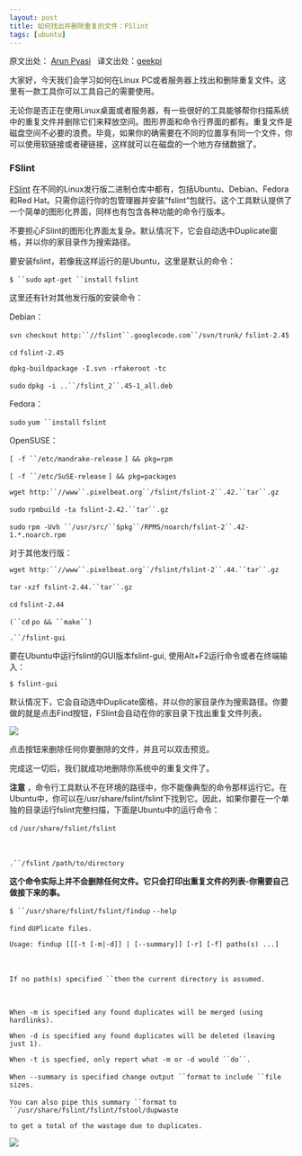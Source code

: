 ```yaml
---
layout: post
title: 如何找出并删除重复的文件：FSlint
tags: [ubuntu]
---
```


原文出处： [Arun Pyasi](http://linoxide.com/file-system/find-remove-duplicate-files-linux/)   译文出处：[geekpi](http://linux.cn/article-5146-1.html)

大家好，今天我们会学习如何在Linux PC或者服务器上找出和删除重复文件。这里有一款工具你可以工具自己的需要使用。

无论你是否正在使用Linux桌面或者服务器，有一些很好的工具能够帮你扫描系统中的重复文件并删除它们来释放空间。图形界面和命令行界面的都有。重复文件是磁盘空间不必要的浪费。毕竟，如果你的确需要在不同的位置享有同一个文件，你可以使用软链接或者硬链接，这样就可以在磁盘的一个地方存储数据了。

### FSlint

[FSlint](http://www.pixelbeat.org/fslint/) 在不同的Linux发行版二进制仓库中都有，包括Ubuntu、Debian、Fedora和Red Hat。只需你运行你的包管理器并安装“fslint”包就行。这个工具默认提供了一个简单的图形化界面，同样也有包含各种功能的命令行版本。

不要担心FSlint的图形化界面太复杂。默认情况下，它会自动选中Duplicate窗格，并以你的家目录作为搜索路径。

要安装fslint，若像我这样运行的是Ubuntu，这里是默认的命令：


`$ ``sudo` `apt-get ``install` `fslint`

这里还有针对其他发行版的安装命令：

Debian：


`svn checkout http:``//fslint``.googlecode.com``/svn/trunk/` `fslint-2.45`

`cd` `fslint-2.45`

`dpkg-buildpackage -I.svn -rfakeroot -tc`

`sudo` `dpkg -i ..``/fslint_2``.45-1_all.deb`

Fedora：


`sudo` `yum ``install` `fslint`

OpenSUSE：


`[ -f ``/etc/mandrake-release` `] && pkg=rpm`

`[ -f ``/etc/SuSE-release` `] && pkg=packages`

`wget http:``//www``.pixelbeat.org``/fslint/fslint-2``.42.``tar``.gz`

`sudo` `rpmbuild -ta fslint-2.42.``tar``.gz`

`sudo` `rpm -Uvh ``/usr/src/``$pkg``/RPMS/noarch/fslint-2``.42-1.*.noarch.rpm`

对于其他发行版：


`wget http:``//www``.pixelbeat.org``/fslint/fslint-2``.44.``tar``.gz`

`tar` `-xzf fslint-2.44.``tar``.gz`

`cd` `fslint-2.44`

`(``cd` `po && ``make``)`

`.``/fslint-gui`

要在Ubuntu中运行fslint的GUI版本fslint-gui, 使用Alt+F2运行命令或者在终端输入：


`$ fslint-gui`

默认情况下，它会自动选中Duplicate窗格，并以你的家目录作为搜索路径。你要做的就是点击Find按钮，FSlint会自动在你的家目录下找出重复文件列表。

![](http://ww2.sinaimg.cn/mw690/6941baebgw1eqvvxha652j20n20i3gry.jpg)

点击按钮来删除任何你要删除的文件，并且可以双击预览。

完成这一切后，我们就成功地删除你系统中的重复文件了。

**注意** ，命令行工具默认不在环境的路径中，你不能像典型的命令那样运行它。在Ubuntu中，你可以在/usr/share/fslint/fslint下找到它。因此，如果你要在一个单独的目录运行fslint完整扫描，下面是Ubuntu中的运行命令：


`cd` `/usr/share/fslint/fslint`

 

`.``/fslint` `/path/to/directory`

**这个命令实际上并不会删除任何文件。它只会打印出重复文件的列表-你需要自己做接下来的事。**


`$ ``/usr/share/fslint/fslint/findup` `--help`

`find` `dUPlicate files.`

`Usage: findup [[[-t [-m|-d]] | [--summary]] [-r] [-f] paths(s) ...]`

 

`If no path(s) specified ``then` `the current directory is assumed.`

 

`When -m is specified any found duplicates will be merged (using hardlinks).`

`When -d is specified any found duplicates will be deleted (leaving just 1).`

`When -t is specfied, only report what -m or -d would ``do``.`

`When --summary is specified change output ``format` `to include ``file` `sizes.`

`You can also pipe this summary ``format` `to ``/usr/share/fslint/fslint/fstool/dupwaste`

`to get a total of the wastage due to duplicates.`

![](http://7q5cfr.com1.z0.glb.clouddn.com/@/ubuntu/FSlint.png)